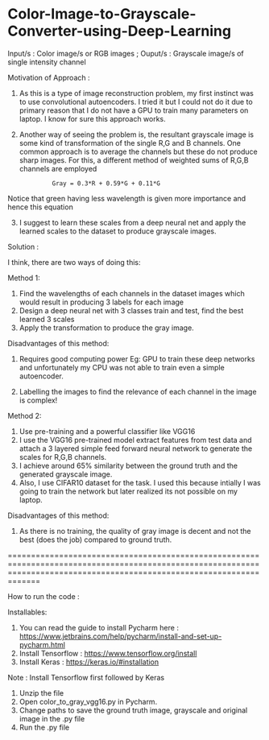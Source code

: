 # Color-Image-to-Grayscale-Converter-using-Deep-Learning
Input/s : Color image/s or RGB images ; 
Ouput/s : Grayscale image/s of single intensity channel

Motivation of Approach : 

1. As this is a type of image reconstruction problem, my first instinct was to use convolutional autoencoders. I tried it but I could not do it due to primary reason that I do not have a GPU to train many parameters on laptop. I know for sure this approach works.

2. Another way of seeing the problem is, the resultant grayscale image is some kind of transformation of the single R,G and B channels. One common approach is to average the channels but these do not produce sharp images. For this, a different method of weighted sums of R,G,B channels are employed

				Gray = 0.3*R + 0.59*G + 0.11*G

Notice that green having less wavelength is given more importance and hence this equation

3. I suggest to learn these scales from a deep neural net and apply the learned scales to the dataset to produce grayscale images.

Solution : 

I think, there are two ways of doing this:

Method 1:

1. Find the wavelengths of each channels in the dataset images which would result in producing 3 labels for each image
2. Design a deep neural net with 3 classes train and test, find the best learned 3 scales 
3. Apply the transformation to produce the gray image.

Disadvantages of this method:

1. Requires good computing power Eg: GPU to train these deep networks and unfortunately my CPU was not able to train even a simple autoencoder.

2. Labelling the images to find the relevance of each channel in the image is complex! 

Method 2: 

1. Use pre-training and a powerful classifier like VGG16 
2. I use the VGG16 pre-trained model extract features from test data and attach a 3 layered simple feed forward neural network to generate the scales for R,G,B channels.
3. I achieve around 65% similarity between the ground truth and the generated grayscale image.
4. Also, I use CIFAR10 dataset for the task. I used this because intially I was going to train the network but later realized its not possible on my laptop.

Disadvantages of this method:
1. As there is no training, the quality of gray image is decent and not the best (does the job) compared to ground truth.

=========================================================================================================================================================================

How to run the code : 

Installables:

1. You can read the guide to install Pycharm here : https://www.jetbrains.com/help/pycharm/install-and-set-up-pycharm.html
2. Install Tensorflow : https://www.tensorflow.org/install
3. Install Keras : https://keras.io/#installation

Note : Install Tensorflow first followed by Keras

1. Unzip the file 
2. Open color_to_gray_vgg16.py in Pycharm.
3. Change paths to save the ground truth image, grayscale and original image in the .py file
4. Run the .py file
